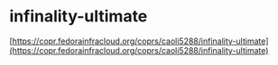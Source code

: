 # infinality-ultimate
[https://copr.fedorainfracloud.org/coprs/caoli5288/infinality-ultimate](https://copr.fedorainfracloud.org/coprs/caoli5288/infinality-ultimate)
